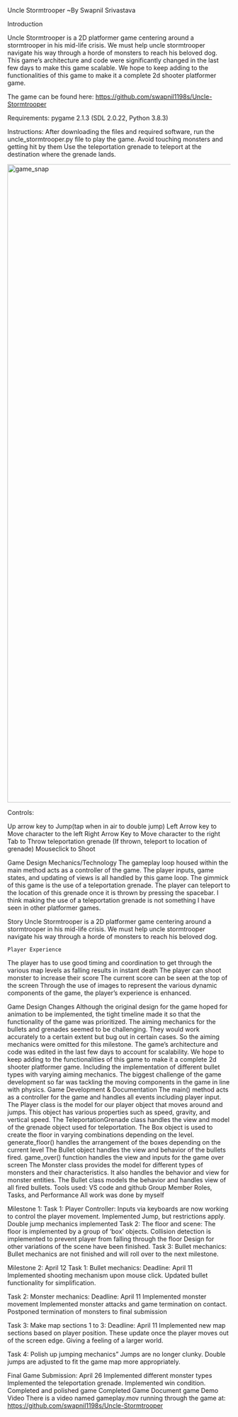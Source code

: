 Uncle Stormtrooper
~By Swapnil Srivastava

Introduction

Uncle Stormtrooper is a 2D platformer game centering around a stormtrooper in his mid-life crisis. We must help uncle stormtrooper navigate his way through a horde of monsters to reach his beloved dog. This game’s architecture and code were significantly changed in the last few days to make this game scalable. We hope to keep adding to the functionalities of this game to make it a complete 2d shooter platformer game.

The game can be found here: https://github.com/swapnil1198s/Uncle-Stormtrooper

Requirements: pygame 2.1.3 (SDL 2.0.22, Python 3.8.3)

Instructions: 
After downloading the files and required software, run the uncle_stormtrooper.py file to play the game.
Avoid touching monsters and getting hit by them 
Use the teleportation grenade to teleport at the destination where the grenade lands.

 <img width="1440" alt="game_snap" src="https://user-images.githubusercontent.com/46658528/236312069-722c9b66-efd4-403b-be0f-7b467b6bc5ae.png">
 
Controls:

Up arrow key to Jump(tap when in air to double jump)
Left Arrow key to Move character to the left
Right Arrow Key to Move character to the right
Tab to Throw teleportation grenade (If thrown, teleport to location of grenade)
Mouseclick to Shoot

Game Design
Mechanics/Technology
The gameplay loop housed within the main method acts as a controller of the game. The player inputs, game states, and updating of views is all handled by this game loop.
The gimmick of this game is the use of a teleportation grenade. The player can teleport to the location of this grenade once it is thrown by pressing the spacebar.
I think making the use of a teleportation grenade is not something I have seen in other platformer games.


Story
Uncle Stormtrooper is a 2D platformer game centering around a stormtrooper in his mid-life crisis. We must help uncle stormtrooper navigate his way through a horde of monsters to reach his beloved dog.
	
	Player Experience
The player has to use good timing and coordination to get through the various map levels as falling results in instant death
The player can shoot monster to increase their score
The current score can be seen at the top of the screen 
Through the use of images to represent the various dynamic components of the game, the player’s experience is enhanced.


Game Design Changes
Although the original design for the game hoped for animation to be implemented, the tight timeline made it so that the functionality of the game was prioritized. The aiming mechanics for the bullets and grenades seemed to be challenging. They would work accurately to a certain extent but bug out in certain cases. So the aiming mechanics were omitted for this milestone. The game’s architecture and code was edited in the last few days to account for scalability. We hope to keep adding to the functionalities of this game to make it a complete 2d shooter platformer game. Including the implementation of different bullet types with varying aiming mechanics. The biggest challenge of the game development so far was tackling the moving components in the game in line with physics.
Game Development & Documentation
The main() method acts as a controller for the game and handles all events including player input.
The Player class is the model for our player object that moves around and jumps.
This object has various properties such as speed, gravity, and vertical speed.
The TeleportationGrenade class handles the view and model of the grenade object used for teleportation.
The Box object is used to create the floor in varying combinations depending on the level.
generate_floor() handles the arrangement of the boxes depending on the current level
The Bullet object handles the view and behavior of the bullets fired.
game_over() function handles the view and inputs for the game over screen
The Monster class provides the model for different types of monsters and their characteristics. It also handles the behavior and view for monster entities.
The Bullet class models the behavior and handles view of all fired bullets.
Tools used: VS code and github
Group Member Roles, Tasks, and Performance
All work was done by myself

Milestone 1:
Task 1: Player Controller:
Inputs via keyboards are now working to control the player movement.
Implemented Jump, but restrictions apply.
Double jump mechanics implemented
Task 2: The floor and scene:
The floor is implemented by a group of ‘box’ objects.
Collision detection is implemented to prevent player from falling through the floor
Design for other variations of the scene have been finished.
Task 3: Bullet mechanics:
Bullet mechanics are not finished and will roll over to the next milestone.

Milestone 2: April 12
Task 1: Bullet mechanics: Deadline: April 11
Implemented shooting mechanism upon mouse click.
Updated bullet functionality for simplification.

Task 2: Monster mechanics: Deadline: April 11
Implemented monster movement
Implemented monster attacks and game termination on contact.
Postponed termination of monsters to final submission

Task 3: Make map sections 1 to 3: Deadline: April 11
Implemented new map sections based on player position.
These update once the player moves out of the screen edge. Giving a feeling of a larger world.

Task 4: Polish up jumping mechanics”
Jumps are no longer clunky.
Double jumps are adjusted to fit the game map more appropriately.

Final Game Submission: April 26
Implemented different monster types
Implemented the teleportation grenade.
Implemented win condition.
Completed and polished game
Completed Game Document game
Demo Video
There is a video named gameplay.mov running through the game at: https://github.com/swapnil1198s/Uncle-Stormtrooper

